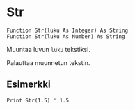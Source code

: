 <!--text-->
Str
===

```eppabasic
Function Str(luku As Integer) As String
Function Str(luku As Number) As String
```

Muuntaa luvun `luku` tekstiksi.

Palauttaa muunnetun tekstin.

Esimerkki
---------
```eppabasic
Print Str(1.5) ' 1.5
```

